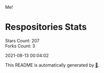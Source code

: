 Me!

# Respositories Stats
Stars Count: 207  
Forks Count: 3

2021-08-13 00:04:02  

This README is automatically generated by [🐰](https://github.com/rnitta/rnitta).
